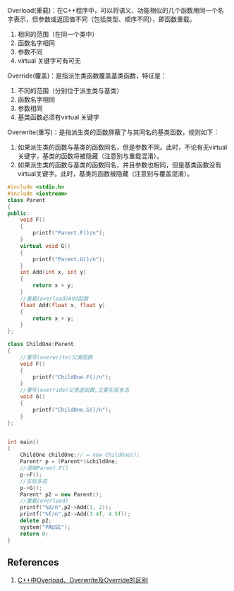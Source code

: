 Overload(重载)：在C++程序中，可以将语义、功能相似的几个函数用同一个名字表示，但参数或返回值不同（包括类型、顺序不同），即函数重载。
1. 相同的范围（在同一个类中）
2. 函数名字相同
3. 参数不同
4. virtual 关键字可有可无

Override(覆盖)：是指派生类函数覆盖基类函数，特征是：
1. 不同的范围（分别位于派生类与基类）
2. 函数名字相同
3. 参数相同
4. 基类函数必须有virtual 关键字

Overwrite(重写)：是指派生类的函数屏蔽了与其同名的基类函数，规则如下：
1. 如果派生类的函数与基类的函数同名，但是参数不同。此时，不论有无virtual关键字，基类的函数将被隐藏（注意别与重载混淆）。
2. 如果派生类的函数与基类的函数同名，并且参数也相同，但是基类函数没有virtual关键字。此时，基类的函数被隐藏（注意别与覆盖混淆）。

```c++
#include <stdio.h>
#include <iostream>
class Parent
{
public:
    void F()
    {
        printf("Parent.F()/n");
    }
    virtual void G()
    {
        printf("Parent.G()/n");
    }
    int Add(int x, int y)
    {
        return x + y;
    }
    //重载(overload)Add函数
    float Add(float x, float y)
    {
        return x + y;
    }
};

class ChildOne:Parent
{
    //重写(overwrite)父类函数
    void F()
    {
        printf("ChildOne.F()/n"); 
    }
    //覆写(override)父类虚函数,主要实现多态
    void G()
    {
        printf("ChildOne.G()/n");
    }
};


int main()
{
    ChildOne childOne;// = new ChildOne();
    Parent* p = (Parent*)&childOne;
    //调用Parent.F()
    p->F();
    //实现多态
    p->G();
    Parent* p2 = new Parent();
    //重载(overload)
    printf("%d/n",p2->Add(1, 2));
    printf("%f/n",p2->Add(3.4f, 4.5f));
    delete p2;
    system("PAUSE");
    return 0;
}
```

## References

1. [C++中Overload、Overwrite及Override的区别](https://blog.csdn.net/penzo/article/details/6001193)
